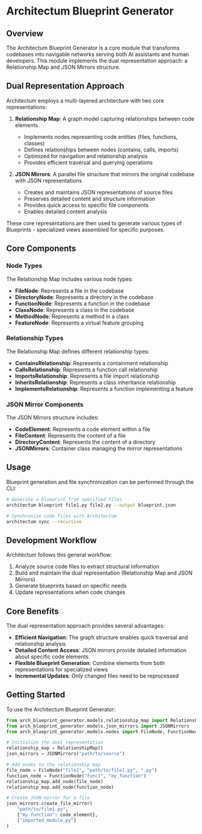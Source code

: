 # Architectum Blueprint Generator

## Overview

The Architectum Blueprint Generator is a core module that transforms codebases into navigable networks serving both AI assistants and human developers. This module implements the dual representation approach: a Relationship Map and JSON Mirrors structure.

## Dual Representation Approach

Architectum employs a multi-layered architecture with two core representations:

1. **Relationship Map**: A graph model capturing relationships between code elements
   - Implements nodes representing code entities (files, functions, classes)
   - Defines relationships between nodes (contains, calls, imports)
   - Optimized for navigation and relationship analysis
   - Provides efficient traversal and querying operations

2. **JSON Mirrors**: A parallel file structure that mirrors the original codebase with JSON representations
   - Creates and maintains JSON representations of source files
   - Preserves detailed content and structure information
   - Provides quick access to specific file components
   - Enables detailed content analysis

These core representations are then used to generate various types of Blueprints - specialized views assembled for specific purposes.

## Core Components

### Node Types

The Relationship Map includes various node types:

- **FileNode**: Represents a file in the codebase
- **DirectoryNode**: Represents a directory in the codebase
- **FunctionNode**: Represents a function in the codebase
- **ClassNode**: Represents a class in the codebase
- **MethodNode**: Represents a method in a class
- **FeatureNode**: Represents a virtual feature grouping

### Relationship Types

The Relationship Map defines different relationship types:

- **ContainsRelationship**: Represents a containment relationship
- **CallsRelationship**: Represents a function call relationship
- **ImportsRelationship**: Represents a file import relationship
- **InheritsRelationship**: Represents a class inheritance relationship
- **ImplementsRelationship**: Represents a function implementing a feature

### JSON Mirror Components

The JSON Mirrors structure includes:

- **CodeElement**: Represents a code element within a file
- **FileContent**: Represents the content of a file
- **DirectoryContent**: Represents the content of a directory
- **JSONMirrors**: Container class managing the mirror representations

## Usage

Blueprint generation and file synchronization can be performed through the CLI:

```bash
# Generate a blueprint from specified files
architectum blueprint file1.py file2.py --output blueprint.json

# Synchronize code files with Architectum
architectum sync --recursive
```

## Development Workflow

Architectum follows this general workflow:

1. Analyze source code files to extract structural information
2. Build and maintain the dual representation (Relationship Map and JSON Mirrors)
3. Generate blueprints based on specific needs
4. Update representations when code changes

## Core Benefits

The dual representation approach provides several advantages:

- **Efficient Navigation**: The graph structure enables quick traversal and relationship analysis
- **Detailed Content Access**: JSON mirrors provide detailed information about specific code elements
- **Flexible Blueprint Generation**: Combine elements from both representations for specialized views
- **Incremental Updates**: Only changed files need to be reprocessed

## Getting Started

To use the Architectum Blueprint Generator:

```python
from arch_blueprint_generator.models.relationship_map import RelationshipMap
from arch_blueprint_generator.models.json_mirrors import JSONMirrors
from arch_blueprint_generator.models.nodes import FileNode, FunctionNode

# Initialize the dual representation
relationship_map = RelationshipMap()
json_mirrors = JSONMirrors("path/to/source")

# Add nodes to the relationship map
file_node = FileNode("file1", "path/to/file1.py", ".py")
function_node = FunctionNode("func1", "my_function")
relationship_map.add_node(file_node)
relationship_map.add_node(function_node)

# Create JSON mirror for a file
json_mirrors.create_file_mirror(
    "path/to/file1.py",
    {"my_function": code_element},
    ["imported_module.py"]
)
```
